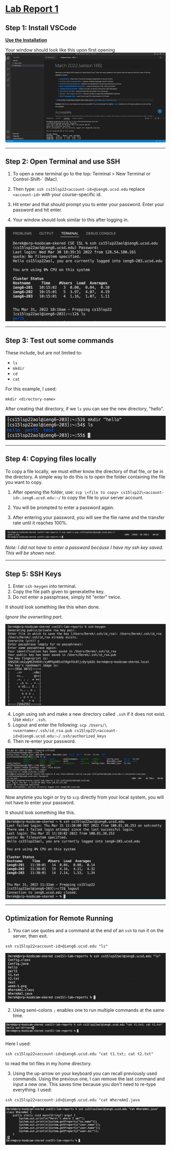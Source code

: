 
# [Lab Report 1](https://dklopstein.github.io/cse15l-lab-reports/lab-report-1-week-2.html)

## Step 1: Install VSCode

**[Use the Installation](https://code.visualstudio.com)**

Your window should look like this upon first opening
![](vscode.png)

---

## Step 2: Open Terminal and use SSH

1. To open a new terminal go to the top: Terminal > New Terminal or Control-Shift-` (Mac).
2. Then type: `ssh cs15lsp22<account-id>@ieng6.ucsd.edu` 
replace `<account-id>` with your course-specific id.

3. Hit enter and that should prompt you to enter your password. Enter your password and hit enter.
4. Your window should look similar to this after logging in.


![](ssh.png)

---

## Step 3: Test out some commands
These include, but are not limited to:
- `ls`
- `mkdir`
- `cd`
- `cat`

For this example, I used: 

`mkdir <directory-name>`


After creating that directory, if we `ls` you can see the new directory, "hello".

![](mkdir.png)

---

## Step 4: Copying files locally
To copy a file locally, we must either know the directory of that file, or be in the directory. A simple way to do this is to open the folder containing the file you want to copy.

1. After opening the folder, use:
`scp \<file to copy> cs15lsp22\<account-id>.ieng6.ucsd.edu:~/`
to copy the file to your server account.

2. You will be prompted to enter a password again.
3. After entering your password, you will see the file name and the transfer rate until it reaches 100%.

![](scp2.png)

*Note: I did not have to enter a password because I have my ssh key saved. This will be shown next.*

---

## Step 5: SSH Keys

1. Enter `ssh-keygen` into terminal.
2. Copy the file path given to generatethe key.
3. Do not enter a passphrase, simply hit "enter" twice.

It should look something like this when done.

*Ignore the overwriting part.*

![](keygen.png)

4. Login using ssh and make a new directory called `.ssh` if it does not exist. Use `mkdir .ssh`.
5. Logout and enter the following: 
`scp /Users/\<username>/.ssh/id_rsa.pub cs15lsp22\<account-id>@ieng6.ucsd.edu:~/.ssh/authorized_keys`
6. Then re-enter your password.

![](scp-keygen.png)

Now anytime you login or try to `scp` directly from your local system, you will not have to enter your password.

It should look something like this.

![](ssh-keygen.png)

---

## Optimization for Remote Running

1. You can use quotes and a command at the end of an `ssh` to run it on the server, then exit.

`ssh cs15lsp22<account-id>@ieng6.ucsd.edu "ls"`

![](optimizing-1.png)

2. Using semi-colons `;` enables one to run multiple commands at the same time.

![](optimizing-2.png)

Here I used:

 `ssh cs15lsp22<account-id>@ieng6.ucsd.edu "cat t1.txt; cat t2.txt"`

to read the txt files in my home directory.

3. Using the up-arrow on your keyboard you can recall previously used commands. Using the previous one, I can remove the last command and input a new one. This saves time because you don't need to re-type everything. I used:

`ssh cs15lsp22<account-id>@ieng6.ucsd.edu "cat WhereAmI.java`

![](optimizing-3.png)